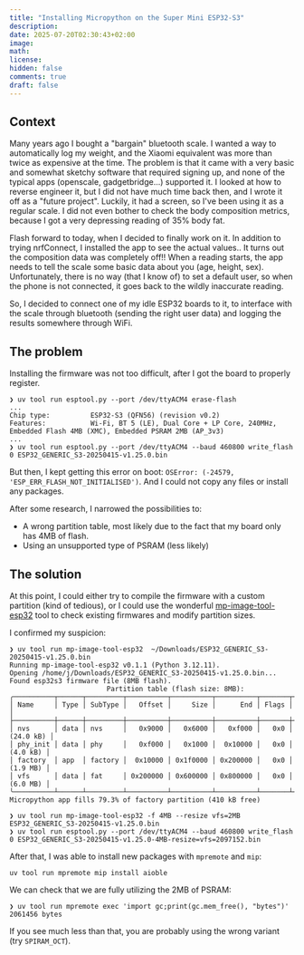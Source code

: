 ```yaml
---
title: "Installing Micropython on the Super Mini ESP32-S3"
description: 
date: 2025-07-20T02:30:43+02:00
image: 
math: 
license: 
hidden: false
comments: true
draft: false
---
```


## Context

Many years ago I bought a "bargain" bluetooth scale.
I wanted a way to automatically log my weight, and the Xiaomi equivalent was more than twice as expensive at the time.
The problem is that it came with a very basic and somewhat sketchy software that required signing up, and none of the typical apps (openscale, gadgetbridge...) supported it.
I looked at how to reverse engineer it, but I did not have much time back then, and I wrote it off as a "future project".
Luckily, it had a screen, so I've been using it as a regular scale.
I did not even bother to check the body composition metrics, because I got a very depressing reading of 35% body fat.

Flash forward to today, when I decided to finally work on it.
In addition to trying nrfConnect, I installed the app to see the actual values..
It turns out the composition data was completely off!!
When a reading starts, the app needs to tell the scale some basic data about you (age, height, sex).
Unfortunately, there is no way (that I know of) to set a default user, so when the phone is not connected, it goes back to the wildly inaccurate reading.

So, I decided to connect one of my idle ESP32 boards to it, to interface with the scale through bluetooth (sending the right user data) and logging the results somewhere through WiFi.

## The problem

Installing the firmware was not too difficult, after I got the board to properly register.

```
❯ uv tool run esptool.py --port /dev/ttyACM4 erase-flash
...
Chip type:          ESP32-S3 (QFN56) (revision v0.2)
Features:           Wi-Fi, BT 5 (LE), Dual Core + LP Core, 240MHz, Embedded Flash 4MB (XMC), Embedded PSRAM 2MB (AP_3v3)
...
❯ uv tool run esptool.py --port /dev/ttyACM4 --baud 460800 write_flash 0 ESP32_GENERIC_S3-20250415-v1.25.0.bin
```

But then, I kept getting this error on boot: `OSError: (-24579, 'ESP_ERR_FLASH_NOT_INITIALISED')`.
And I could not copy any files or install any packages.

After some research, I narrowed the possibilities to:

* A wrong partition table, most likely due to the fact that my board only has 4MB of flash.
* Using an unsupported type of PSRAM (less likely)

## The solution

At this point, I could either try to compile the firmware with a custom partition (kind of tedious), or I could use the wonderful [mp-image-tool-esp32](https://github.com/glenn20/mp-image-tool-esp32) tool to check existing firmwares and modify partition sizes.

I confirmed my suspicion:

```
❯ uv tool run mp-image-tool-esp32  ~/Downloads/ESP32_GENERIC_S3-20250415-v1.25.0.bin 
Running mp-image-tool-esp32 v0.1.1 (Python 3.12.11).                                                                                                                         
Opening /home/j/Downloads/ESP32_GENERIC_S3-20250415-v1.25.0.bin...                                                                                                
Found esp32s3 firmware file (8MB flash).                                                                                                                                     
                        Partition table (flash size: 8MB):                        
╭──────────┬──────┬─────────┬──────────┬──────────┬──────────┬───────┬───────────╮
│ Name     │ Type │ SubType │   Offset │     Size │      End │ Flags │           │
├──────────┼──────┼─────────┼──────────┼──────────┼──────────┼───────┼───────────┤
│ nvs      │ data │ nvs     │   0x9000 │   0x6000 │   0xf000 │   0x0 │ (24.0 kB) │
│ phy_init │ data │ phy     │   0xf000 │   0x1000 │  0x10000 │   0x0 │  (4.0 kB) │
│ factory  │ app  │ factory │  0x10000 │ 0x1f0000 │ 0x200000 │   0x0 │  (1.9 MB) │
│ vfs      │ data │ fat     │ 0x200000 │ 0x600000 │ 0x800000 │   0x0 │  (6.0 MB) │
╰──────────┴──────┴─────────┴──────────┴──────────┴──────────┴───────┴───────────╯
Micropython app fills 79.3% of factory partition (410 kB free)
```


```
❯ uv tool run mp-image-tool-esp32 -f 4MB --resize vfs=2MB ESP32_GENERIC_S3-20250415-v1.25.0.bin
❯ uv tool run esptool.py --port /dev/ttyACM4 --baud 460800 write_flash 0 ESP32_GENERIC_S3-20250415-v1.25.0-4MB-resize=vfs=2097152.bin
```

After that, I was able to install new packages with `mpremote` and `mip`:

```
uv tool run mpremote mip install aioble
```

We can check that we are fully utilizing the 2MB of PSRAM:

```
❯ uv tool run mpremote exec 'import gc;print(gc.mem_free(), "bytes")'
2061456 bytes
```

If you see much less than that, you are probably using the wrong variant (try `SPIRAM_OCT`).
